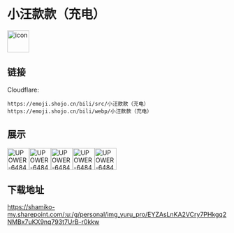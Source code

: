 # 小汪款款（充电）
<img src="https://emoji.shojo.cn/bili/src/小汪款款（充电）/icon.png" width="50" height="50" alt="icon">

## 链接
Cloudflare:
```
https://emoji.shojo.cn/bili/src/小汪款款（充电）
https://emoji.shojo.cn/bili/webp/小汪款款（充电）
```
## 展示
<img src="https://emoji.shojo.cn/bili/src/小汪款款（充电）/UPOWER-648429874-三连支持.png" width="50" height="50" alt="UPOWER-648429874-三连支持"><img src="https://emoji.shojo.cn/bili/src/小汪款款（充电）/UPOWER-648429874-交出视频.png" width="50" height="50" alt="UPOWER-648429874-交出视频"><img src="https://emoji.shojo.cn/bili/src/小汪款款（充电）/UPOWER-648429874-投喂一口.png" width="50" height="50" alt="UPOWER-648429874-投喂一口"><img src="https://emoji.shojo.cn/bili/src/小汪款款（充电）/UPOWER-648429874-委屈.png" width="50" height="50" alt="UPOWER-648429874-委屈"><img src="https://emoji.shojo.cn/bili/src/小汪款款（充电）/UPOWER-648429874-贴紧紧.png" width="50" height="50" alt="UPOWER-648429874-贴紧紧">

## 下载地址

https://shamiko-my.sharepoint.com/:u:/g/personal/img_yuru_pro/EYZAsLnKA2VCry7PHkgq2NMBx7uKX9nq793t7UrB-r0kkw